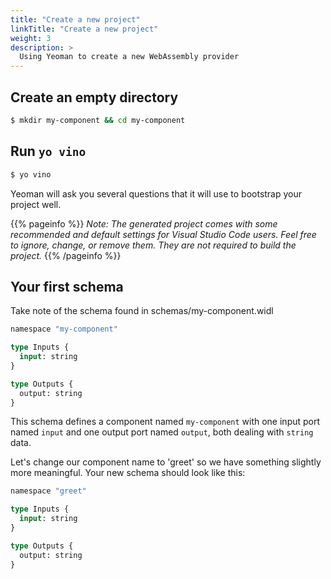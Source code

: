```yaml
---
title: "Create a new project"
linkTitle: "Create a new project"
weight: 3
description: >
  Using Yeoman to create a new WebAssembly provider
---
```


## Create an empty directory

```sh
$ mkdir my-component && cd my-component
```

## Run `yo vino`

```sh
$ yo vino
```

Yeoman will ask you several questions that it will use to bootstrap your project well.

{{% pageinfo %}}
_Note: The generated project comes with some recommended and default settings for Visual Studio Code users. Feel free to ignore, change, or remove them. They are not required to build the project._
{{% /pageinfo %}}

## Your first schema

Take note of the schema found in schemas/my-component.widl

```graphql
namespace "my-component"

type Inputs {
  input: string
}

type Outputs {
  output: string
}
```

This schema defines a component named `my-component` with one input port named `input` and one output port named `output`, both dealing with `string` data.

Let's change our component name to 'greet' so we have something slightly more meaningful. Your new schema should look like this:

```graphql
namespace "greet"

type Inputs {
  input: string
}

type Outputs {
  output: string
}
```
